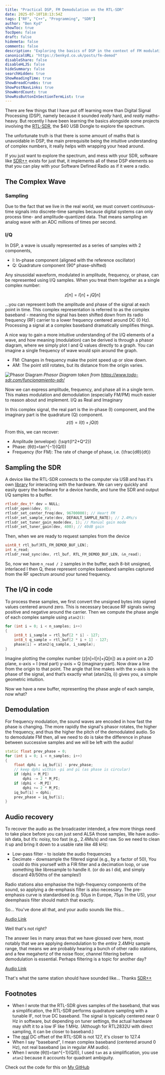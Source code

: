 ```yaml
---
title: "Practical DSP, FM Demodulation on the RTL-SDR"
date: 2025-07-10T18:13:54Z
tags: ["RF", "C++", "Programming", "SDR"]
author: "Ben Kyd"
showToc: true
TocOpen: false
draft: false
hidemeta: false
comments: false
description: "Exploring the basics of DSP in the context of FM modulation"
canonicalURL: "https://benkyd.co.uk/posts/fm-demod"
disableShare: false
disableHLJS: false
hideSummary: false
searchHidden: true
ShowReadingTime: true
ShowBreadCrumbs: true
ShowPostNavLinks: true
ShowWordCount: true
ShowRssButtonInSectionTermList: true
---
```


There are few things that I have put off learning more than Digital Signal Processing (DSP), namely because it sounded *really* hard, and *really* maths-heavy. But recently I have been learning the basics alongside some projects involving the [RTL-SDR](https://www.rtl-sdr.com/), the $40 USB Dongle to explore the spectrum.

The unfortunate truth is that there is some amount of maths that is unavoidable in DSP, the main prerequisite being the intuitive understanding of complex numbers, it really helps with wrapping your head around.

If you just want to explore the spectrum, and mess with your SDR, software like [SDR++](https://www.sdrpp.org/) exists for just that, it implements all of these DSP elements so that you can play with your Software Defined Radio as if it were a radio.


## The Complex Wave
### Sampling
Due to the fact that we live in the real world, we must convert continuous-time signals into discrete-time samples because digital systems can only process time- and amplitude-quantized data. That means sampling an analog wave with an ADC millions of times per second.

### I/Q
In DSP, a wave is usually represented as a series of samples with 2 components,
- I: In-phase component (aligned with the reference oscillator)
- Q: Quadrature component (90° phase-shifted)

Any sinusoidal waveform, modulated in amplitude, frequency, or phase, can be represented using I/Q samples. When you treat them together as a single complex number: 

$$
z[n]=I[n]+jQ[n]
$$

...you can represent both the amplitude and phase of the signal at each point in time. This complex representation is referred to as the complex baseband - meaning the signal has been shifted down from its radio frequency (RF) carrier to a lower frequency centered around DC (0 Hz). Processing a signal at a complex baseband dramatically simplifies things.

A nice way to gain a more intuitive understanding of the I/Q elements of a wave, and how meaning (modulation) can be derived is through a phasor diagram, where we simply plot I and Q values directly to a graph. You can imagine a single frequency of wave would spin around the graph. 

- FM: Changes in frequency make the point speed up or slow down.
- AM: The point still rotates, but its distance from the origin varies.

![Phasor Diagram](/demod-fm-iq-phasor.jpg)
*Phasor Diagram taken from https://www.todo-sdr.com/funcionamiento-sdr/*

Now we can express amplitude, frequency, and phase all in a single term. This makes modulation and demodulation (especially FM/PM) much easier to reason about and implement.
I/Q as Real and Imaginary

In this complex signal, the real part is the in-phase (I) component, and the imaginary part is the quadrature (Q) component.
$$
z(t)=I(t)+jQ(t)
$$

From this, we can recover:

- Amplitude (envelope): \(\sqrt{I^2+Q^2}\)
- Phase: \(θ(t)=tan^{−1}(Q/I)\)
- Frequency (for FM): The rate of change of phase, i.e. \(\frac{dθ}{dt}\)

## Sampling the SDR

A device like the RTL-SDR connects to the computer via USB and has it's own [library](https://github.com/librtlsdr/librtlsdr/blob/master/include/rtl-sdr.h) for interacting with the hardware. We can very quickly and easily query the hardware for a device handle, and tune the SDR and output I/Q samples to a buffer.

```cpp
rtlsdr_dev_t* dev = NULL;
rtlsdr_open(&dev, 0);
rtlsdr_set_center_freq(dev, 96700000); // Heart FM
rtlsdr_set_sample_rate(dev, DEFAULT_SAMPLE_RATE); // 2.4Ms/s
rtlsdr_set_tuner_gain_mode(dev, 1); // Manual gain mode
rtlsdr_set_tuner_gain(dev, 400); // 40dB gain
```

Then, when we are ready to request samples from the device

```cpp
uint8_t rtl_buf[RTL_FM_DEMOD_BUF_LEN];
int n_read;
rtlsdr_read_sync(dev, rtl_buf, RTL_FM_DEMOD_BUF_LEN, &n_read);
```

So, now we have `n_read / 2` samples in the buffer, each 8-bit unsigned, interlaced I then Q, these represent complex baseband samples captured from the RF spectrum around your tuned frequency.

## The I/Q in code

To process these samples, we first convert the unsigned bytes into signed values centered around zero. This is necessary because RF signals swing positive and negative around the carrier. Then we compute the phase angle of each complex sample using `atan2()`:

```cpp
for (int i = 0; i < n_samples; i++)
{
    int8_t i_sample = rtl_buf[2 * i] - 127;
    int8_t q_sample = rtl_buf[2 * i + 1] - 127;
    phase[i] = atan2(q_sample, i_sample);
}
```

Imagine plotting the complex number \(z[n]=I[n]+jQ[n]\) as a point on a 2D plane, x-axis = I (real part) y-axis = Q (imaginary part). Now draw a line from the origin to that point. The angle that line makes with the x-axis is the phase of the signal, and that’s exactly what \(atan2(q, i)\) gives you, a simple geometric intuition.

Now we have a new buffer, representing the phase angle of each sample, now what?

## Demodulation

For frequency modulation, the sound waves are encoded in how fast the phase is changing. The more rapidly the signal's phasor rotates, the higher the frequency, and thus the higher the pitch of the demodulated audio. So to demodulate FM then, all we need to do is take the difference in phase between successive samples and we will be left with the audio!

```cpp
static float prev_phase = 0;
for (int i = 0; i < n_samples; i++)
{
    float dphi = iq_buf[i] - prev_phase;
    // keep dphi within -pi and pi (as phase is circular)
    if (dphi > M_PI)
        dphi -= 2 * M_PI;
    if (dphi < -M_PI)
        dphi += 2 * M_PI;
    iq_buf[i] = dphi;
    prev_phase = iq_buf[i];
}
```

## Audio recovery

To recover the audio as the broadcaster intended, a few more things need to take place before you can just send ALSA those samples, We have audio-ish data, but it’s: noisy, too fast (e.g., 2.4Ms/s) and raw. So we need to clean it up and bring it down to a usable rate like 48 kHz:
- Low-pass filter - to isolate the audio frequencies
- Decimate - downsample the filtered signal (e.g., by a factor of 50), You could do this yourself with a FIR filter and a decimation loop, or use something like libresample to handle it. (or do as I did, and simply discard 49/50ths of the samples!)

Radio stations also emphasise the high-frequency components of the sound, so applying a de-emphasis filter is also necessary. The pre-emphasis curve is standardised (e.g. 50µs in Europe, 75µs in the US), your deemphasis filter should match that exactly.

So... You've done all that, and your audio sounds like this...

[Audio Link](/demod-fm-my-audio.wav)

Well that's not right? 

The answer lies in many areas that we have glossed over here, most notably that we are applying demodulation to the *entire* 2.4MHz sample range, that means we are probably hearing a bunch of other radio stations, and a few megahertz of the noise floor, channel filtering before demodulation is essential. Perhaps filtering is a topic for another day?

[Audio Link](/demod-fm-sdrpp-audio.wav)

That's what the same station should have sounded like... Thanks [SDR++](https://www.sdrpp.org/)

## Footnotes

* When I wrote that the RTL-SDR gives samples of the baseband, that was a simplification, the RTL-SDR performs quadrature sampling with a tunable IF, not true DC baseband. The signal is typically centered near 0 Hz in software, but depending on tuner settings, the actual hardware may shift it to a low IF like 1 MHz. (Although for RTL2832U with direct sampling, it can be closer to baseband.)
* The [real](https://github.com/AlexandreRouma/SDRPlusPlus/blob/master/source_modules/rtl_sdr_source/src/main.cpp#L535) DC offset of the RTL-SDR is not 127, it's closer to 127.4
* When I say "baseband", I mean complex baseband (centered around 0 Hz), not real baseband (as in regular AM audio).
* When I wrote \(θ(t)=tan^{−1}(Q/I)\), I used `tan` as a simplification, you use `atan2` because it accounts for quadrant ambiguity.

Check out the code for this on [My GitHub](https://github.com/benkyd/dsp/blob/master/fm/src/main.cpp)

